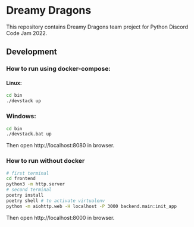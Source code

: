 # Dreamy Dragons

This repository contains Dreamy Dragons team project for Python Discord Code Jam 2022.

## Development

### How to run using docker-compose:

#### Linux:
```bash
cd bin
./devstack up
```

### Windows:
```bat
cd bin
./devstack.bat up
```

Then open http://localhost:8080 in browser.

### How to run without docker


```bash
# first terminal
cd frontend
python3 -m http.server
# second terminal
poetry install
poetry shell # to activate virtualenv
python -m aiohttp.web -H localhost -P 3000 backend.main:init_app
```

Then open http://localhost:8000 in browser.
